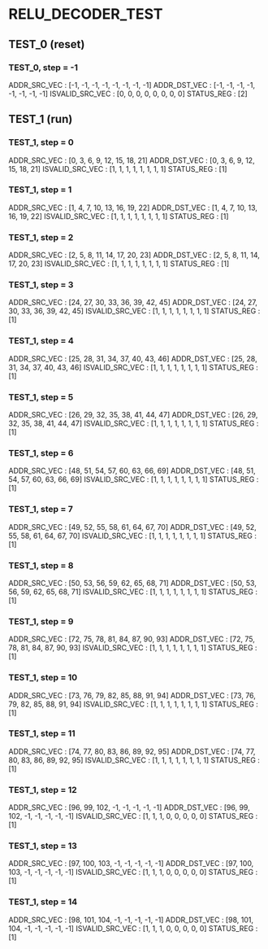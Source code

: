 # RELU_DECODER_TEST

## TEST_0 (reset)

### TEST_0, step = -1

ADDR_SRC_VEC : [-1, -1, -1, -1, -1, -1, -1, -1]
ADDR_DST_VEC : [-1, -1, -1, -1, -1, -1, -1, -1]
ISVALID_SRC_VEC : [0, 0, 0, 0, 0, 0, 0, 0]
STATUS_REG : [2]

## TEST_1 (run)

### TEST_1, step = 0

ADDR_SRC_VEC : [0, 3, 6, 9, 12, 15, 18, 21]
ADDR_DST_VEC : [0, 3, 6, 9, 12, 15, 18, 21]
ISVALID_SRC_VEC : [1, 1, 1, 1, 1, 1, 1, 1]
STATUS_REG : [1]

### TEST_1, step = 1

ADDR_SRC_VEC : [1, 4, 7, 10, 13, 16, 19, 22]
ADDR_DST_VEC : [1, 4, 7, 10, 13, 16, 19, 22]
ISVALID_SRC_VEC : [1, 1, 1, 1, 1, 1, 1, 1]
STATUS_REG : [1]

### TEST_1, step = 2

ADDR_SRC_VEC : [2, 5, 8, 11, 14, 17, 20, 23]
ADDR_DST_VEC : [2, 5, 8, 11, 14, 17, 20, 23]
ISVALID_SRC_VEC : [1, 1, 1, 1, 1, 1, 1, 1]
STATUS_REG : [1]

### TEST_1, step = 3

ADDR_SRC_VEC : [24, 27, 30, 33, 36, 39, 42, 45]
ADDR_DST_VEC : [24, 27, 30, 33, 36, 39, 42, 45]
ISVALID_SRC_VEC : [1, 1, 1, 1, 1, 1, 1, 1]
STATUS_REG : [1]

### TEST_1, step = 4

ADDR_SRC_VEC : [25, 28, 31, 34, 37, 40, 43, 46]
ADDR_DST_VEC : [25, 28, 31, 34, 37, 40, 43, 46]
ISVALID_SRC_VEC : [1, 1, 1, 1, 1, 1, 1, 1]
STATUS_REG : [1]

### TEST_1, step = 5

ADDR_SRC_VEC : [26, 29, 32, 35, 38, 41, 44, 47]
ADDR_DST_VEC : [26, 29, 32, 35, 38, 41, 44, 47]
ISVALID_SRC_VEC : [1, 1, 1, 1, 1, 1, 1, 1]
STATUS_REG : [1]

### TEST_1, step = 6

ADDR_SRC_VEC : [48, 51, 54, 57, 60, 63, 66, 69]
ADDR_DST_VEC : [48, 51, 54, 57, 60, 63, 66, 69]
ISVALID_SRC_VEC : [1, 1, 1, 1, 1, 1, 1, 1]
STATUS_REG : [1]

### TEST_1, step = 7

ADDR_SRC_VEC : [49, 52, 55, 58, 61, 64, 67, 70]
ADDR_DST_VEC : [49, 52, 55, 58, 61, 64, 67, 70]
ISVALID_SRC_VEC : [1, 1, 1, 1, 1, 1, 1, 1]
STATUS_REG : [1]

### TEST_1, step = 8

ADDR_SRC_VEC : [50, 53, 56, 59, 62, 65, 68, 71]
ADDR_DST_VEC : [50, 53, 56, 59, 62, 65, 68, 71]
ISVALID_SRC_VEC : [1, 1, 1, 1, 1, 1, 1, 1]
STATUS_REG : [1]

### TEST_1, step = 9

ADDR_SRC_VEC : [72, 75, 78, 81, 84, 87, 90, 93]
ADDR_DST_VEC : [72, 75, 78, 81, 84, 87, 90, 93]
ISVALID_SRC_VEC : [1, 1, 1, 1, 1, 1, 1, 1]
STATUS_REG : [1]

### TEST_1, step = 10

ADDR_SRC_VEC : [73, 76, 79, 82, 85, 88, 91, 94]
ADDR_DST_VEC : [73, 76, 79, 82, 85, 88, 91, 94]
ISVALID_SRC_VEC : [1, 1, 1, 1, 1, 1, 1, 1]
STATUS_REG : [1]

### TEST_1, step = 11

ADDR_SRC_VEC : [74, 77, 80, 83, 86, 89, 92, 95]
ADDR_DST_VEC : [74, 77, 80, 83, 86, 89, 92, 95]
ISVALID_SRC_VEC : [1, 1, 1, 1, 1, 1, 1, 1]
STATUS_REG : [1]

### TEST_1, step = 12

ADDR_SRC_VEC : [96, 99, 102, -1, -1, -1, -1, -1]
ADDR_DST_VEC : [96, 99, 102, -1, -1, -1, -1, -1]
ISVALID_SRC_VEC : [1, 1, 1, 0, 0, 0, 0, 0]
STATUS_REG : [1]

### TEST_1, step = 13

ADDR_SRC_VEC : [97, 100, 103, -1, -1, -1, -1, -1]
ADDR_DST_VEC : [97, 100, 103, -1, -1, -1, -1, -1]
ISVALID_SRC_VEC : [1, 1, 1, 0, 0, 0, 0, 0]
STATUS_REG : [1]

### TEST_1, step = 14

ADDR_SRC_VEC : [98, 101, 104, -1, -1, -1, -1, -1]
ADDR_DST_VEC : [98, 101, 104, -1, -1, -1, -1, -1]
ISVALID_SRC_VEC : [1, 1, 1, 0, 0, 0, 0, 0]
STATUS_REG : [1]

